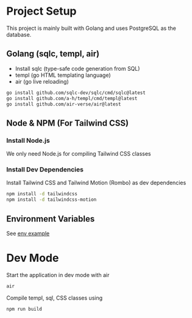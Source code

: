 # Project Setup
This project is mainly built with Golang and uses PostgreSQL as the database.

## Golang (sqlc, templ, air)
- Install sqlc (type-safe code generation from SQL)
- templ (go HTML templating language)
- air (go live reloading)

```bash
go install github.com/sqlc-dev/sqlc/cmd/sqlc@latest
go install github.com/a-h/templ/cmd/templ@latest
go install github.com/air-verse/air@latest
```

## Node & NPM (For Tailwind CSS)

### Install Node.js
We only need Node.js for compiling Tailwind CSS classes

### Install Dev Dependencies
Install Tailwind CSS and Tailwind Motion (Rombo) as dev dependencies

```bash
npm install -d tailwindcss
npm install -d tailwindcss-motion
```

## Environment Variables
See [env example](.env.example)

# Dev Mode
Start the application in dev mode with air

```bash
air
```

Compile templ, sql, CSS classes using

```bash
npm run build
```
